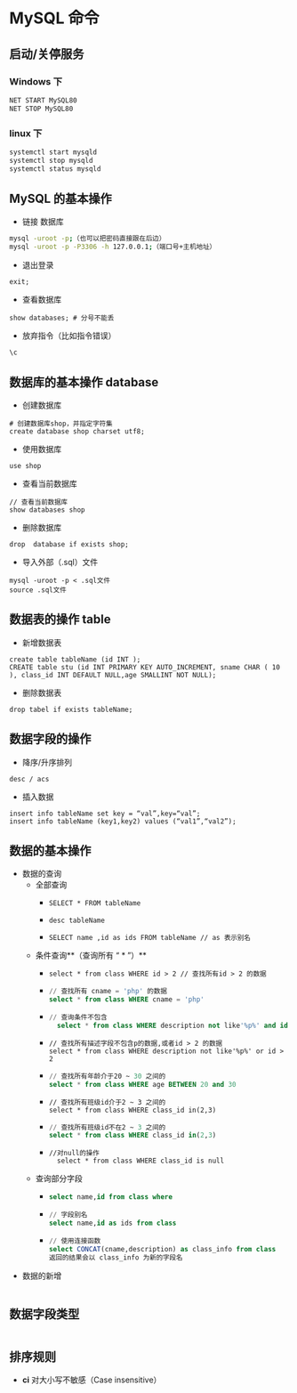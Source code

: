 # MySQL 命令

## 启动/关停服务

### Windows 下

```bash
NET START MySQL80
NET STOP MySQL80
```

### linux 下

```bash
systemctl start mysqld
systemctl stop mysqld
systemctl status mysqld
```

## MySQL 的基本操作

- 链接 数据库

```bash
mysql -uroot -p;（也可以把密码直接跟在后边）
mysql -uroot -p -P3306 -h 127.0.0.1;（端口号+主机地址）
```

- 退出登录

```mysql
exit;
```

- 查看数据库

```mysql
show databases; # 分号不能丢
```

- 放弃指令（比如指令错误）

```mysql
\c
```

## 数据库的基本操作 database

- 创建数据库

```mysql
# 创建数据库shop，并指定字符集
create database shop charset utf8;
```

- 使用数据库

```mysql
use shop
```

- 查看当前数据库

```mysql
// 查看当前数据库
show databases shop
```

- 删除数据库

```mysql
drop  database if exists shop;
```

- 导入外部（.sql）文件

```mysql
mysql -uroot -p < .sql文件
source .sql文件
```

## 数据表的操作 table

- 新增数据表

```mysql
create table tableName (id INT );
CREATE table stu (id INT PRIMARY KEY AUTO_INCREMENT, sname CHAR ( 10 ), class_id INT DEFAULT NULL,age SMALLINT NOT NULL);
```

- 删除数据表

```mysql
drop tabel if exists tableName;
```

## 数据字段的操作

- 降序/升序排列

```mysql
desc / acs
```

- 插入数据

```mysql
insert info tableName set key = “val”,key=“val”;
insert info tableName (key1,key2) values (“val1”,“val2”);
```

## 数据的基本操作

- 数据的查询
  - 全部查询
    - ```mysql
      SELECT * FROM tableName
      ```
    - ```mysql
      desc tableName
      ```
    - ```mysql
      SELECT name ,id as ids FROM tableName // as 表示别名
      ```
  - 条件查询**（查询所有 “ \* ”）**
    - ```mysql
      select * from class WHERE id > 2 // 查找所有id > 2 的数据
      ```
    - ```sql
      // 查找所有 cname = 'php' 的数据
      select * from class WHERE cname = 'php'
      ```
    - ```sql
      // 查询条件不包含
        select * from class WHERE description not like'%p%' and id > 2// 查找所有描述字段不包含p,并且id > 2 的数据
      ```
    - ```mysql
      // 查找所有描述字段不包含p的数据,或者id > 2 的数据
      select * from class WHERE description not like'%p%' or id > 2
      ```
    - ```sql
      // 查找所有年龄介于20 ~ 30 之间的
      select * from class WHERE age BETWEEN 20 and 30
      ```
    - ```mysql
      // 查找所有班级id介于2 ~ 3 之间的
      select * from class WHERE class_id in(2,3)
      ```
    - ```sql
      // 查找所有班级id不在2 ~ 3 之间的
      select * from class WHERE class_id in(2,3)
      ```
    - ```mysql
      //对null的操作
        select * from class WHERE class_id is null
      ```
  - 查询部分字段
    - ```sql
      select name,id from class where
      ```
    - ```sql
      // 字段别名
      select name,id as ids from class
      ```
    - ```sql
      // 使用连接函数
      select CONCAT(cname,description) as class_info from class
      返回的结果会以 class_info 为新的字段名
      ```
- 数据的新增

```mysql

```

## 数据字段类型

```mysql

```

## 排序规则

- **ci** 对大小写不敏感（Case insensitive）
